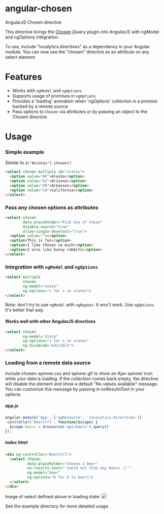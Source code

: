 angular-chosen
==============

AngularJS Chosen directive

This directive brings the [Chosen](http://harvesthq.github.com/chosen/) jQuery plugin
into AngularJS with ngModel and ngOptions integration.

To use, include "localytics.directives" as a dependency in your Angular module.  You can now
use the "chosen" directive as an attribute on any select element.

# Features
  * Works with `ngModel` and `ngOptions`
  * Supports usage of promises in `ngOptions`
  * Provides a 'loading' animation when 'ngOptions' collection is a promise backed by a remote source
  * Pass options to `Chosen` via attributes or by passing an object to the Chosen directive

# Usage

### Simple example
Similar to `$("#states").chosen()`

```html
<select chosen multiple id="states">
  <option value="AK">Alaska</option>
  <option value="AZ">Arizona</option>
  <option value="AR">Arkansas</option>    
  <option value="CA">California</option>    
</select>
```

### Pass any chosen options as attributes

```html
<select chosen
        data-placeholder="Pick one of these"
        disable-search="true"
        allow-single-deselect="true">
  <option value=""></option>
  <option>This is fun</option>
  <option>I like Chosen so much</option>
  <option>I also like bunny rabbits</option>
</select>
```

### Integration with `ngModel` and `ngOptions`

```html
<select multiple
        chosen
        ng-model="state" 
        ng-options="s for s in states">
</select>
```

Note: don't try to use `ngModel` with `ngRepeat`.  It won't work.  Use `ngOptions`.  It's better that way.

#### Works well with other AngularJS directives

```html
<select chosen
        ng-model="state"
        ng-options="s for s in states"
        ng-disabled="editable">
</select>
```

### Loading from a remote data source
Include chosen-spinner.css and spinner.gif to show an Ajax spinner icon while your data is loading.  If the collection comes back empty, the directive will disable the element and show a default
"No values available" message.  You can customize this message by passing in noResultsText in your options.

##### app.js
```js
angular.module('App', ['ngResource', 'localytics.directives'])
.controller('BeerCtrl', function($scope) {
  $scope.beers = $resource('api/beers').query()
});
```

##### index.html
```html
<div ng-controller="BeerCtrl">
  <select chosen
          data-placeholder="Choose a beer"
          no-results-text="'Could not find any beers :('"
          ng-model="beer" 
          ng-options="b for b in beers">
  </select>
</div>
```

Image of select defined above in loading state:  <img src="https://raw.github.com/localytics/angular-chosen/master/example/choose-a-beer.png">


See the example directory for more detailed usage.
